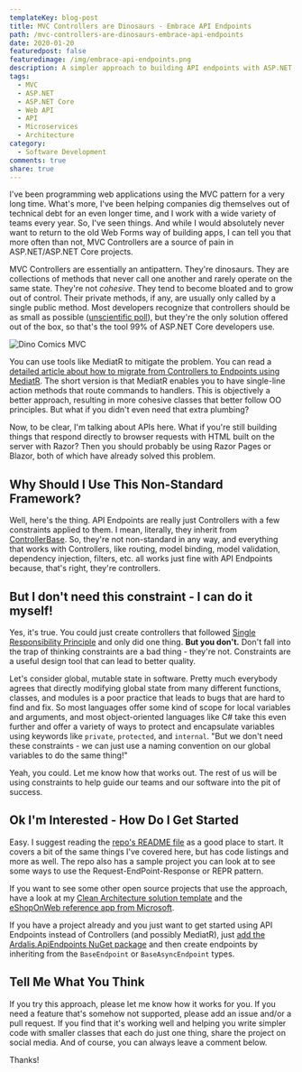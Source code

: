 ```yaml
---
templateKey: blog-post
title: MVC Controllers are Dinosaurs - Embrace API Endpoints
path: /mvc-controllers-are-dinosaurs-embrace-api-endpoints
date: 2020-01-20
featuredpost: false
featuredimage: /img/embrace-api-endpoints.png
description: A simpler approach to building API endpoints with ASP.NET Core.
tags:
  - MVC
  - ASP.NET
  - ASP.NET Core
  - Web API
  - API
  - Microservices
  - Architecture
category:
  - Software Development
comments: true
share: true
---
```

I've been programming web applications using the MVC pattern for a very long time. What's more, I've been helping companies dig themselves out of technical debt for an even longer time, and I work with a wide variety of teams every year. So, I've seen things. And while I would absolutely never want to return to the old Web Forms way of building apps, I can tell you that more often than not, MVC Controllers are a source of pain in ASP.NET/ASP.NET Core projects.

MVC Controllers are essentially an antipattern. They're dinosaurs. They are collections of methods that never call one another and rarely operate on the same state. They're not *cohesive*. They tend to become bloated and to grow out of control. Their private methods, if any, are usually only called by a single public method. Most developers recognize that controllers should be as small as possible ([unscientific poll](https://twitter.com/ardalis/status/1223312390391058432)), but they're the only solution offered out of the box, so that's the tool 99% of ASP.NET Core developers use.

![Dino Comics MVC](/img/dino-comics-mvc-experienced.jpg)

You can use tools like MediatR to mitigate the problem. You can read a [detailed article about how to migrate from Controllers to Endpoints using MediatR](https://ardalis.com/moving-from-controllers-and-actions-to-endpoints-with-mediatr). The short version is that MediatR enables you to have single-line action methods that route commands to handlers. This is objectively a better approach, resulting in more cohesive classes that better follow OO principles. But what if you didn't even need that extra plumbing?

Now, to be clear, I'm talking about APIs here. What if you're still building things that respond directly to browser requests with HTML built on the server with Razor? Then you should probably be using Razor Pages or Blazor, both of which have already solved this problem.

## Why Should I Use This Non-Standard Framework?

Well, here's the thing. API Endpoints are really just Controllers with a few constraints applied to them. I mean, literally, they inherit from [ControllerBase](https://github.com/ardalis/ApiEndpoints/blob/master/src/Ardalis.ApiEndpoints/BaseAsyncEndpoint.cs#L32). So, they're not non-standard in any way, and everything that works with Controllers, like routing, model binding, model validation, dependency injection, filters, etc. all works just fine with API Endpoints because, that's right, they're controllers.

## But I don't need this constraint - I can do it myself!

Yes, it's true. You could just create controllers that followed [Single Responsibility Principle](https://deviq.com/principles/single-responsibility-principle) and only did one thing. **But you don't.** Don't fall into the trap of thinking constraints are a bad thing - they're not. Constraints are a useful design tool that can lead to better quality.

Let's consider global, mutable state in software. Pretty much everybody agrees that directly modifying global state from many different functions, classes, and modules is a poor practice that leads to bugs that are hard to find and fix. So most languages offer some kind of scope for local variables and arguments, and most object-oriented languages like C# take this even further and offer a variety of ways to protect and encapsulate variables using keywords like `private`, `protected`, and `internal`. "But we don't need these constraints - we can just use a naming convention on our global variables to do the same thing!"

Yeah, you could. Let me know how that works out. The rest of us will be using constraints to help guide our teams and our software into the pit of success.

## Ok I'm Interested - How Do I Get Started

Easy. I suggest reading the [repo's README file](https://github.com/ardalis/ApiEndpoints) as a good place to start. It covers a bit of the same things I've covered here, but has code listings and more as well. The repo also has a sample project you can look at to see some ways to use the Request-EndPoint-Response or REPR pattern.

If you want to see some other open source projects that use the approach, have a look at my [Clean Architecture solution template](https://github.com/ardalis/cleanarchitecture) and the [eShopOnWeb reference app from Microsoft](https://github.com/dotnet-architecture/eShopOnWeb).

If you have a project already and you just want to get started using API Endpoints instead of Controllers (and possibly MediatR), just [add the Ardalis.ApiEndpoints NuGet package](https://www.nuget.org/packages/Ardalis.ApiEndpoints/) and then create endpoints by inheriting from the `BaseEndpoint` or `BaseAsyncEndpoint` types.

## Tell Me What You Think

If you try this approach, please let me know how it works for you. If you need a feature that's somehow not supported, please add an issue and/or a pull request. If you find that it's working well and helping you write simpler code with smaller classes that each do just one thing, share the project on social media. And of course, you can always leave a comment below.

Thanks!
